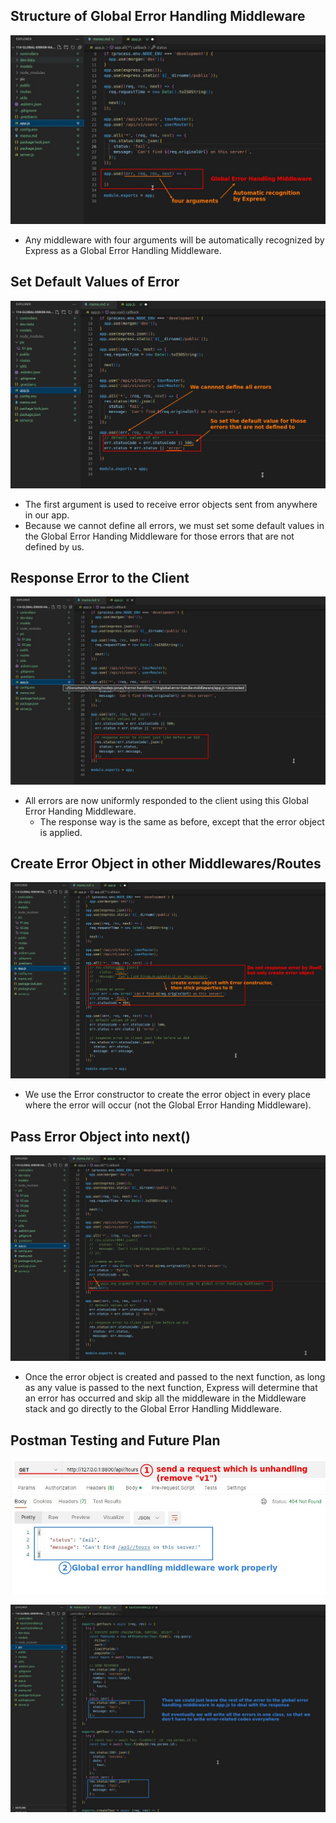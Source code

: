 ## **Structure of Global Error Handling Middleware**

![Alt four args middleware = global error handling middleware](pic/01.jpg)

- Any middleware with four arguments will be automatically recognized by Express as a Global Error Handling Middleware.

## **Set Default Values of Error**

![Alt default error values](pic/02.jpg)

- The first argument is used to receive error objects sent from anywhere in our app.
- Because we cannot define all errors, we must set some default values in the Global Error Handing Middleware for those errors that are not defined by us.

## **Response Error to the Client**

![Alt response just like before](pic/03.jpg)

- All errors are now uniformly responded to the client using this Global Error Handing Middleware.
  - The response way is the same as before, except that the error object is applied.

## **Create Error Object in other Middlewares/Routes**

![Alt create error object in other middleware/route](pic/04.jpg)

- We use the Error constructor to create the error object in every place where the error will occur (not the Global Error Handing Middleware).

## **Pass Error Object into next()**

![Alt pass arg to next = jump to global error handing middleware](pic/05.jpg)

- Once the error object is created and passed to the next function, as long as any value is passed to the next function, Express will determine that an error has occurred and skip all the middleware in the Middleware stack and go directly to the Global Error Handling Middleware.

## **Postman Testing and Future Plan**

![Alt postman test](pic/06.jpg)

![Alt work in the future](pic/07.jpg)
